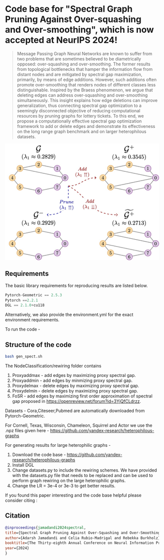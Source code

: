 # Code base for "Spectral Graph Pruning Against Over-squashing and Over-smoothing", which is now accepted at NeurIPS 2024!

>Message Passing Graph Neural Networks are known to suffer from two problems that are sometimes believed to be diametrically opposed: over-squashing and over-smoothing. The former results from topological bottlenecks that hamper the information flow from distant nodes and are mitigated by spectral gap maximization, primarily, by means of edge additions. However, such additions often promote over-smoothing that renders nodes of different classes less distinguishable. Inspired by the Braess phenomenon, we argue that deleting edges can address over-squashing and over-smoothing simultaneously. This insight explains how edge deletions can improve generalization, thus connecting spectral gap optimization to a seemingly disconnected objective of reducing computational resources by pruning graphs for lottery tickets. To this end, we propose a computationally effective spectral gap optimization framework to add or delete edges and demonstrate its effectiveness on the long range graph benchmark and on larger heterophilous datasets.

![](https://github.com/AdarshMJ/SpectralPruningBraess/blob/main/BraessRing.jpg)



## Requirements
The basic library requirements for reproducing results are listed below. 

```Python
Pytorch-Geometric == 2.5.3
Pytorch ==2.2.1
DGL == 2.1.0+cu118
```
Alternatively, we also provide the environment.yml for the exact environment requirements.

To run the code -

## Structure of the code
```bash
bash gen_spect.sh
```
The NodeClassification/rewiring folder contains

1. Proxyaddmax - add edges by maximizing proxy spectral gap.
2. Proxyaddmin - add edges by minmizing proxy spectral gap.
3. Proxydelmax - delete edges by maximizing proxy spectral gap.
4. Proxydelmin - delete edges by maximizing proxy spectral gap.
5. FoSR - add edges by maximizing first order approximation of spectral gap proposed in https://openreview.net/forum?id=3YjQfCLdrzz.
   
Datasets - Cora,Citeseer,Pubmed are automatically downloaded from Pytorch-Geometric. 

For Cornell, Texas, Wisconsin, Chameleon, Squirrel and Actor we use the .npz files given here - https://github.com/yandex-research/heterophilous-graphs

For generating results for large heterophilic graphs -
1. Download the code base - https://github.com/yandex-research/heterophilous-graphs
2. Install DGL
3. Change datasets.py to include the rewiring schemes. We have provided with the datasets.py file that needs to be replaced and can be used to perform graph rewiring on the large heterophilic graphs.
4. Change the LR = 3e-4 or 3e-3 to get better results.


If you found this paper interesting and the code base helpful please consider citing :

## Citation
```bibtex
@inproceedings{jamadandi2024spectral,
title={Spectral Graph Pruning Against Over-Squashing and Over-Smoothing},
author={Adarsh Jamadandi and Celia Rubio-Madrigal and Rebekka Burkholz},
booktitle={The Thirty-eighth Annual Conference on Neural Information Processing Systems},
year={2024}
}
```








